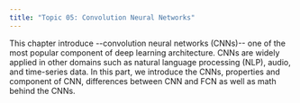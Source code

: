 ```yaml
---
title: "Topic 05: Convolution Neural Networks"
---
```

This chapter introduce --convolution neural networks (CNNs)-- one of the most popular component of deep learning architecture. CNNs are widely applied in other domains such as natural language processing (NLP), audio, and time-series data. In this part, we introduce the CNNs, properties and component of CNN, differences between CNN and FCN as well as math behind the CNNs.  